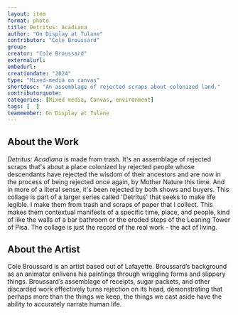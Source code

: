 ```yaml
---
layout: item
format: photo
title: Detritus: Acadiana
author: "On Display at Tulane"
contributor: "Cole Broussard"
group: 
creator: "Cole Broussard"
externalurl: 
embedurl: 
creationdate: "2024"
type: "Mixed-media on canvas"
shortdesc: "An assemblage of rejected scraps about colonized land."
contributorquote: 
categories: [Mixed media, Canvas, environment]
tags: [  ]
teammember: On Display at Tulane
---
```


## About the Work

_Detritus: Acadiana_ is made from trash. It's an assemblage of rejected scraps that's about a place colonized by rejected people whose descendants have rejected the wisdom of their ancestors and are now in the process of being rejected once again, by Mother Nature this time. And in more of a literal sense, it's been rejected by both shows and buyers. This collage is part of a larger series called 'Detritus' that seeks to make life legible. I make them from trash and scraps of paper that I collect. This makes them contextual manifests of a specific time, place, and people, kind of like the walls of a bar bathroom or the eroded steps of the Leaning Tower of Pisa. The collage is just the record of the real work - the act of living.

## About the Artist

Cole Broussard is an artist based out of Lafayette. Broussard’s background as an animator enlivens his paintings through wriggling forms and slippery things. Broussard’s assemblage of receipts, sugar packets, and other discarded work effectively turns rejection on its head, demonstrating that perhaps more than the things we keep, the things we cast aside have the ability to accurately narrate human life. 
